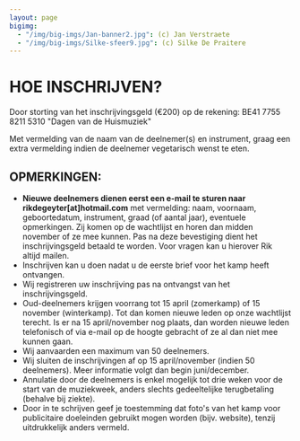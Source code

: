 ```yaml
---
layout: page
bigimg:
  - "/img/big-imgs/Jan-banner2.jpg": (c) Jan Verstraete
  - "/img/big-imgs/Silke-sfeer9.jpg": (c) Silke De Praitere
---
```


# HOE INSCHRIJVEN?

Door storting van het inschrijvingsgeld (€200) op de rekening:
BE41 7755 8211 5310
"Dagen van de Huismuziek"

Met vermelding van de naam van de deelnemer(s) en instrument, graag een extra vermelding indien de deelnemer vegetarisch wenst te eten.

## OPMERKINGEN:
* **Nieuwe deelnemers dienen eerst een e-mail te sturen naar rikdegeyter[at]hotmail.com** met vermelding: naam, voornaam, geboortedatum, instrument, graad (of aantal jaar), eventuele opmerkingen. Zij komen op de wachtlijst en horen dan midden november of ze mee kunnen. Pas na deze bevestiging dient het inschrijvingsgeld betaald te worden. Voor vragen kan u hierover Rik altijd mailen.
* Inschrijven kan u doen nadat u de eerste brief voor het kamp heeft ontvangen.
* Wij registreren uw inschrijving pas na ontvangst van het inschrijvingsgeld.
* Oud-deelnemers krijgen voorrang tot  15 april (zomerkamp) of 15 november (winterkamp). Tot dan komen nieuwe leden op onze wachtlijst terecht. Is er na 15 april/november nog plaats, dan worden nieuwe leden telefonisch of via e-mail op de hoogte gebracht of ze al dan niet mee kunnen gaan.
* Wij aanvaarden een maximum van 50 deelnemers.
* Wij sluiten de inschrijvingen af op 15 april/november (indien 50 deelnemers). Meer informatie volgt dan begin juni/december.
* Annulatie door de deelnemers is enkel mogelijk tot drie weken voor de start van de muziekweek, anders slechts gedeeltelijke terugbetaling (behalve bij ziekte).
* Door in te schrijven geef je toestemming dat foto's van het kamp voor publicitaire doeleinden gebruikt mogen worden (bijv. website), tenzij uitdrukkelijk anders vermeld.
